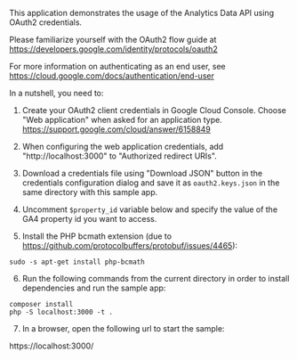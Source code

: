 This application demonstrates the usage of the Analytics Data API using
OAuth2 credentials.

Please familiarize yourself with the OAuth2 flow guide at
https://developers.google.com/identity/protocols/oauth2

For more information on authenticating as an end user, see
https://cloud.google.com/docs/authentication/end-user

In a nutshell, you need to:

1. Create your OAuth2 client credentials in Google Cloud Console.
Choose "Web application" when asked for an application type.
https://support.google.com/cloud/answer/6158849

2. When configuring the web application credentials, add
"http://localhost:3000" to "Authorized redirect URIs".

3. Download a credentials file using "Download JSON" button in the credentials
configuration dialog and save it as `oauth2.keys.json` in the same
directory with this sample app.

4. Uncomment `$property_id` variable below and specify the
value of the GA4 property id you want to access.

5. Install the PHP bcmath extension (due to https://github.com/protocolbuffers/protobuf/issues/4465):

```
sudo -s apt-get install php-bcmath
```

6. Run the following commands from the current directory in order to install
dependencies and run the sample app:

```
composer install
php -S localhost:3000 -t .
```
7. In a browser, open the following url to start the sample:

https://localhost:3000/
